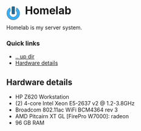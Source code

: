 # Homelab <img style="margin: 6px 13px 0px 0px" align="left" src="../../art/logo_36x36.png" />

Homelab is my server system.

### Quick links
* [.. up dir](../../README.md)
* [Hardware details](#hardware-details)

## Hardware details
* HP Z620 Workstation
* (2) 4-core Intel Xeon E5-2637 v2 @ 1.2-3.8GHz
* Broadcom 802.11ac WiFi BCM4364 rev 3
* AMD Pitcairn XT GL [FirePro W7000]: radeon
* 96 GB RAM

<!-- 
vim: ts=2:sw=2:sts=2
-->
